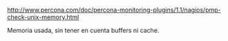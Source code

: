 http://www.percona.com/doc/percona-monitoring-plugins/1.1/nagios/pmp-check-unix-memory.html

Memoria usada, sin tener en cuenta buffers ni cache.

